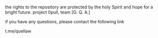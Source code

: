 the rights to the repository are protected 
by the holy Spirit and hope for a bright future. 
project 0pull, team [G. Q. A.]

if you have any questions, 
please contact the following link

t.me/quellaw